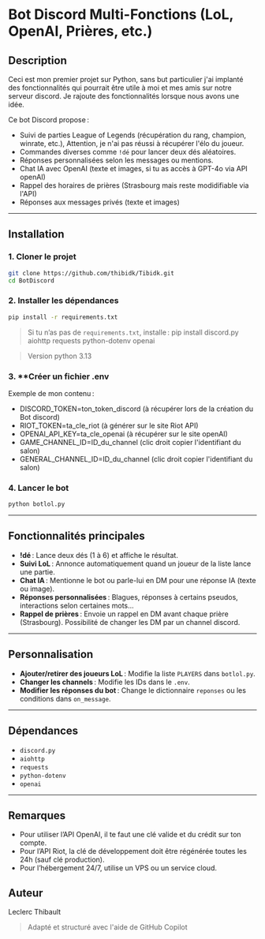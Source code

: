 # Bot Discord Multi-Fonctions (LoL, OpenAI, Prières, etc.)

## Description

Ceci est mon premier projet sur Python, sans but particulier j'ai implanté des fonctionnalités qui pourrait être utile à moi et mes amis sur notre serveur discord. Je rajoute des fonctionnalités lorsque nous avons une idée. 

Ce bot Discord propose :
- Suivi de parties League of Legends (récupération du rang, champion, winrate, etc.), Attention, je n'ai pas réussi à récupérer l'élo du joueur.
- Commandes diverses comme `!dé` pour lancer deux dés aléatoires.
- Réponses personnalisées selon les messages ou mentions.
- Chat IA avec OpenAI (texte et images, si tu as accès à GPT-4o via API openAI)
- Rappel des horaires de prières (Strasbourg mais reste modidifiable via l'API)
- Réponses aux messages privés (texte et images)

---

## Installation

### 1. **Cloner le projet**
```sh
git clone https://github.com/thibidk/Tibidk.git
cd BotDiscord
```

### 2. **Installer les dépendances**
```sh
pip install -r requirements.txt
```
> Si tu n’as pas de `requirements.txt`, installe :
> pip install discord.py aiohttp requests python-dotenv openai

> Version python 3.13

### 3. **Créer un fichier .env

Exemple de mon contenu :

- DISCORD_TOKEN=ton_token_discord (à récupérer lors de la création du Bot discord)
- RIOT_TOKEN=ta_cle_riot (à générer sur le site Riot API)
- OPENAI_API_KEY=ta_cle_openai (à récupérer sur le site openAI)
- GAME_CHANNEL_ID=ID_du_channel (clic droit copier l'identifiant du salon)
- GENERAL_CHANNEL_ID=ID_du_channel (clic droit copier l'identifiant du salon)


### 4. **Lancer le bot**
```sh
python botlol.py
```

---

## Fonctionnalités principales

- **!dé** : Lance deux dés (1 à 6) et affiche le résultat.
- **Suivi LoL** : Annonce automatiquement quand un joueur de la liste lance une partie.
- **Chat IA** : Mentionne le bot ou parle-lui en DM pour une réponse IA (texte ou image).
- **Réponses personnalisées** : Blagues, réponses à certains pseudos, interactions selon certaines mots... 
- **Rappel de prières** : Envoie un rappel en DM avant chaque prière (Strasbourg). Possibilité de changer les DM par un channel discord.

---

## Personnalisation

- **Ajouter/retirer des joueurs LoL** : Modifie la liste `PLAYERS` dans `botlol.py`.
- **Changer les channels** : Modifie les IDs dans le `.env`.
- **Modifier les réponses du bot** : Change le dictionnaire `reponses` ou les conditions dans `on_message`.

---

## Dépendances

- `discord.py`
- `aiohttp`
- `requests`
- `python-dotenv`
- `openai`

---

## Remarques

- Pour utiliser l’API OpenAI, il te faut une clé valide et du crédit sur ton compte.
- Pour l’API Riot, la clé de développement doit être régénérée toutes les 24h (sauf clé production).
- Pour l’hébergement 24/7, utilise un VPS ou un service cloud.


## Auteur
Leclerc Thibault
> Adapté et structuré avec l'aide de GitHub Copilot 
